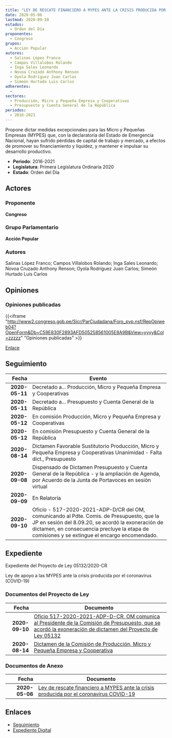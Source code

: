 ```yaml
---
title: "LEY DE RESCATE FINANCIERO A MYPES ANTE LA CRISIS PRODUCIDA POR EL CORONAVIRUS (COVID-19)"
date: 2020-05-06
lastmod: 2020-09-10
estados: 
  - Orden del Día
proponentes: 
  - Congreso
grupos: 
  - Acción Popular
autores: 
  - Salinas López Franco
  - Campos Villalobos Rolando
  - Inga Sales Leonardo
  - Novoa Cruzado Anthony Renson
  - Oyola Rodríguez Juan Carlos
  - Simeón Hurtado Luis Carlos
adherentes: 
  - 
sectores: 
  - Producción, Micro y Pequeña Empresa y Cooperativas
  - Presupuesto y Cuenta General de la República
periodos: 
  - 2016-2021
---
```


Propone dictar medidas excepcionales para las Micro y Pequeñas Empresas (MYPES) que, con la declaratoria del Estado de Emergencia Nacional, hayan sufrido pérdidas de capital de trabajo y mercado, a efectos de promover su financiamiento y liquidez, y mantener e impulsar su desarrollo productivo.

- **Periodo**: 2016-2021
- **Legislatura**: Primera Legislatura Ordinaria 2020
- **Estado**: Orden del Día

## Actores

### Proponente

**Congreso**

### Grupo Parlamentario

**Acción Popular**

### Autores

Salinas López Franco; Campos Villalobos Rolando; Inga Sales Leonardo; Novoa Cruzado Anthony Renson; Oyola Rodríguez Juan Carlos; Simeón Hurtado Luis Carlos


## Opiniones

### Opiniones publicadas

{{<iframe "http://www2.congreso.gob.pe/Sicr/ParCiudadana/Foro_pvp.nsf/RepOpiweb04?OpenForm&Db=C59E830F2893AFD505258561005E8A9B&View=yyyy&Col=zzzzz" "Opiniones publicadas" >}}

[Enlace](http://www2.congreso.gob.pe/Sicr/ParCiudadana/Foro_pvp.nsf/RepOpiweb04?OpenForm&Db=C59E830F2893AFD505258561005E8A9B&View=yyyy&Col=zzzzz)

## Seguimiento

| Fecha | Evento |
|------:|--------|
| **2020-05-11** | Decretado a... Producción, Micro y Pequeña Empresa y Cooperativas|
| **2020-05-11** | Decretado a... Presupuesto y Cuenta General de la República|
| **2020-05-12** | En comisión Producción, Micro y Pequeña Empresa y Cooperativas|
| **2020-05-12** | En comisión Presupuesto y Cuenta General de la República|
| **2020-08-14** | Dictamen Favorable Sustitutorio Producción, Micro y Pequeña Empresa y Cooperativas Unanimidad - Falta dict., Presupuesto|
| **2020-09-08** | Dispensado de Dictamen Presupuesto y Cuenta General de la República - y la ampliación de Agenda, por Acuerdo de la Junta de Portavoces en sesión virtual|
| **2020-09-09** | En Relatoría|
| **2020-09-10** | Oficio - 517-2020-2021-ADP-D/CR del OM, comunicando al Pdte. Comis. de Presupuesto, que la JP en sesión del 8.09.20, se acordó la exoneración de dictamen, en consecuencia precluye la etapa de comisiones y se extingue el encargo encomendado.|


## Expediente

Expediente del Proyecto de Ley 05132/2020-CR

Ley de apoyo a las MYPES ante la crisis producida por el coronavirus (COVID-19)


### Documentos del Proyecto de Ley

| Fecha | Documento |
|------:|--------|
| **2020-09-10** | [Oficio 517-2020-2021-ADP-D-CR, OM comunica al Presidente de la Comisión de Presupuesto, que se acordó la exoneración de dictamen del Proyecto de Ley 05132](http://www.leyes.congreso.gob.pe/Documentos/2016_2021/Oficios/Oficialia_Mayor/OFICIO-517-2020-2021-ADP-D-CR.pdf) |
| **2020-08-14** | [Dictamen de la Comisión de Producción, Micro y Pequeña Empresa y Cooperativa](http://www.leyes.congreso.gob.pe/Documentos/2016_2021/Dictamenes/Proyectos_de_Ley/05132DC18MAY20200814.pdf) |

### Documentos de Anexo

| Fecha | Documento |
|------:|--------|
| **2020-05-06** | [Ley de rescate financiero a MYPES ante la crisis producida por el coronavirus COVID-19](http://www.leyes.congreso.gob.pe/Documentos/2016_2021/Proyectos_de_Ley_y_de_Resoluciones_Legislativas/PL05132_20200506.pdf) |

## Enlaces 

- [Seguimiento](http://www2.congreso.gob.pehttp://www2.congreso.gob.pe/Sicr/TraDocEstProc/CLProLey2016.nsf/f7fff46988ca05b1052578e100829cc7/9329b95c4fe6f047052585610009228a?OpenDocument)
- [Expediente Digital](http://www2.congreso.gob.pehttp://www2.congreso.gob.pe/Sicr/TraDocEstProc/CLProLey2016.nsf/f7fff46988ca05b1052578e100829cc7/9329b95c4fe6f047052585610009228a?OpenDocument&Click=05257FB7005EB655.eb71d0cf91d8294e05256cdf006b5706/$Body/0.1C6C)
